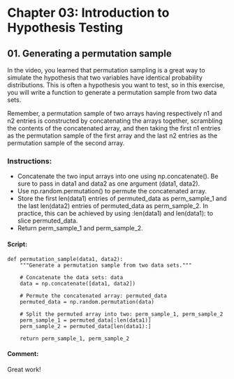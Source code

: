 # Chapter 03: Introduction to Hypothesis Testing

## 01. Generating a permutation sample
In the video, you learned that permutation sampling is a great way to simulate the hypothesis that two variables have identical probability distributions. This is often a hypothesis you want to test, so in this exercise, you will write a function to generate a permutation sample from two data sets.

Remember, a permutation sample of two arrays having respectively n1 and n2 entries is constructed by concatenating the arrays together, scrambling the contents of the concatenated array, and then taking the first n1 entries as the permutation sample of the first array and the last n2 entries as the permutation sample of the second array.

### Instructions:
* Concatenate the two input arrays into one using np.concatenate(). Be sure to pass in data1 and data2 as one argument (data1, data2).
* Use np.random.permutation() to permute the concatenated array.
* Store the first len(data1) entries of permuted_data as perm_sample_1 and the last len(data2) entries of permuted_data as perm_sample_2. In practice, this can be achieved by using :len(data1) and len(data1): to slice permuted_data.
* Return perm_sample_1 and perm_sample_2.

#### Script:
```
def permutation_sample(data1, data2):
    """Generate a permutation sample from two data sets."""

    # Concatenate the data sets: data
    data = np.concatenate([data1, data2])

    # Permute the concatenated array: permuted_data
    permuted_data = np.random.permutation(data)

    # Split the permuted array into two: perm_sample_1, perm_sample_2
    perm_sample_1 = permuted_data[:len(data1)]
    perm_sample_2 = permuted_data[len(data1):]

    return perm_sample_1, perm_sample_2
```
#### Comment:
Great work!
